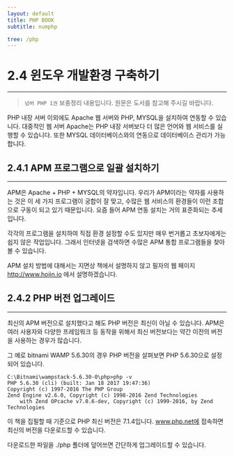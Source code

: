 ```yaml
---
layout: default
title: PHP BOOK
subtitle: numphp

tree: /php
---
```


# 2.4 윈도우 개발환경 구축하기
---
> `넘버 PHP 1권` 보충정리 내용입니다. 원문은 도서를 참고해 주시길 바랍니다.

PHP 내장 서버 이외에도 Apache 웹 서버와 PHP, MYSQL을 설치하여 연동할 수 있습니다. 대중적인 웹 서버 Apache는 PHP 내장 서버보다 더 많은 언어와 웹 서비스를 실행할 수 있습니다. 또한 MYSQL 데이터베이스와의 연동으로 데이터베이스 관리가 가능합니다.
<br>

## 2.4.1 APM 프로그램으로 일괄 설치하기
---
APM은 Apache + PHP + MYSQL의 약자입니다. 우리가 APM이라는 약자를 사용하는 것은 이 세 가지 프로그램이 궁합이 잘 맞고, 수많은 웹 서비스의 환경들이 이런 조합으로 구동이 되고 있기 때문입니다. 요즘 들어 APM 연동 설치는 거의 표준화되는 추세입니다. 

각각의 프로그램을 설치하여 직접 환경 설정할 수도 있지만 매우 번거롭고 초보자에게는 쉽지 않은 작업입니다. 그래서 인터넷을 검색하면 수많은 APM 통합 프로그램들을 찾아볼 수 있습니다.

APM 설치 방법에 대해서는 지면상 책에서 설명하지 않고 필자의 웹 페이지 http://www.hojin.io 에서 설명하겠습니다.
<br>

## 2.4.2 PHP 버전 업그레이드
---
최신의 APM 버전으로 설치했다고 해도 PHP 버전은 최신이 아닐 수 있습니다. APM은 여러 사용자와 다양한 프레임워크 등 동작을 위해서 최신 버전보다는 약간 이전의 버전을 사용하는 경우가 많습니다.

그 예로 bitnami WAMP 5.6.30의 경우 PHP 버전을 살펴보면 PHP 5.6.30으로 설정되어 있습니다.
```
C:\Bitnami\wampstack-5.6.30-0\php>php -v
PHP 5.6.30 (cli) (built: Jan 18 2017 19:47:36)
Copyright (c) 1997-2016 The PHP Group
Zend Engine v2.6.0, Copyright (c) 1998-2016 Zend Technologies
    with Zend OPcache v7.0.6-dev, Copyright (c) 1999-2016, by Zend Technologies
```
이 책을 집필할 때 기준으로 PHP 최신 버전은 7.1.4입니다. www.php.net에 접속하면 최신의 버전을 다운로드할 수 있습니다.

다운로드한 파일을 ./php 폴더에 덮어쓰면 간단하게 업그레이드할 수 있습니다.

<br><br>